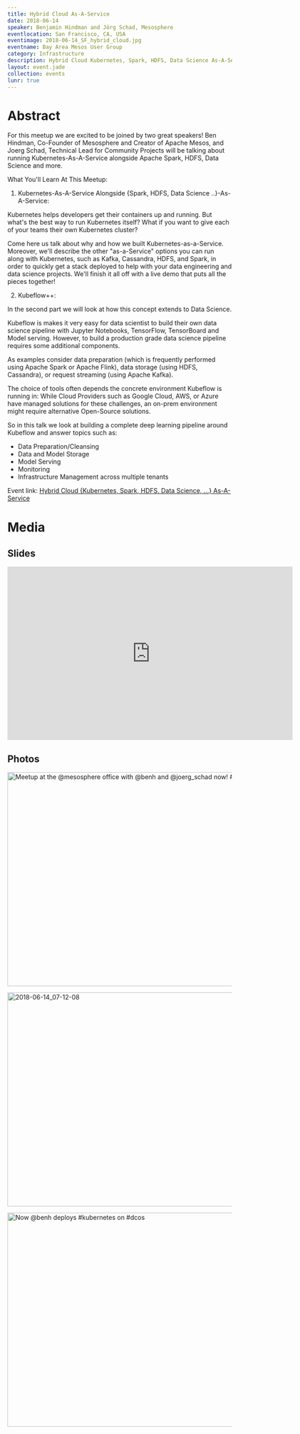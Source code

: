 ```yaml
---
title: Hybrid Cloud As-A-Service
date: 2018-06-14
speaker: Benjamin Hindman and Jörg Schad, Mesosphere
eventlocation: San Francisco, CA, USA
eventimage: 2018-06-14_SF_hybrid_cloud.jpg
eventname: Bay Area Mesos User Group
category: Infrastructure
description: Hybrid Cloud Kubernetes, Spark, HDFS, Data Science As-A-Service
layout: event.jade
collection: events
lunr: true
---
```


# Abstract

For this meetup we are excited to be joined by two great speakers! Ben Hindman, Co-Founder of Mesosphere and Creator of Apache Mesos, and Joerg Schad, Technical Lead for Community Projects will be talking about running Kubernetes-As-A-Service alongside Apache Spark, HDFS, Data Science and more.

What You'll Learn At This Meetup:

1) Kubernetes-As-A-Service Alongside {Spark, HDFS, Data Science ..}-As-A-Service:

Kubernetes helps developers get their containers up and running. But what's the best way to run Kubernetes itself? What if you want to give each of your teams their own Kubernetes cluster?

Come here us talk about why and how we built Kubernetes-as-a-Service. Moreover, we'll describe the other "as-a-Service" options you can run along with Kubernetes, such as Kafka, Cassandra, HDFS, and Spark, in order to quickly get a stack deployed to help with your data engineering and data science projects. We'll finish it all off with a live demo that puts all the pieces together!

2) Kubeflow++:

In the second part we will look at how this concept extends to Data Science.

Kubeflow is makes it very easy for data scientist to build their own data science pipeline with Jupyter Notebooks, TensorFlow, TensorBoard and Model serving. However, to build a production grade data science pipeline requires some additional components.

As examples consider data preparation (which is frequently performed using Apache Spark or Apache Flink), data storage (using HDFS, Cassandra), or request streaming (using Apache Kafka).

The choice of tools often depends the concrete environment Kubeflow is running in: While Cloud Providers such as Google Cloud, AWS, or Azure have managed solutions for these challenges, an on-prem environment might require alternative Open-Source solutions.

So in this talk we look at building a complete deep learning pipeline around Kubeflow and answer topics such as:

* Data Preparation/Cleansing
* Data and Model Storage
* Model Serving
* Monitoring
* Infrastructure Management across multiple tenants

Event link: <a href="https://www.eventbrite.com/e/hybrid-cloud-kubernetes-spark-hdfs-data-science-as-a-service-tickets-46197733665">Hybrid Cloud {Kubernetes, Spark, HDFS, Data Science, ...} As-A-Service</a>

# Media
## Slides

<iframe src="https://docs.google.com/presentation/d/1zspl6zRgI28jZ8tYupyrzujveLsBFlHl4U61V3Ii1u0/embed?start=false&loop=false&delayms=3000" frameborder="0" width="640" height="389" allowfullscreen="true" mozallowfullscreen="true" webkitallowfullscreen="true"></iframe>

## Photos

<a data-flickr-embed="true"  href="https://www.flickr.com/photos/pleia2/42088764684/in/dateposted/" title="Meetup at the @mesosphere office with @benh and @joerg_schad now! #dcos #kubernetes"><img src="https://farm2.staticflickr.com/1757/42088764684_00de4b5a0d_z.jpg" width="640" height="480" alt="Meetup at the @mesosphere office with @benh and @joerg_schad now! #dcos #kubernetes"></a><script async src="//embedr.flickr.com/assets/client-code.js" charset="utf-8"></script>

<a data-flickr-embed="true"  href="https://www.flickr.com/photos/pleia2/27937158707/in/dateposted/" title="2018-06-14_07-12-08"><img src="https://farm2.staticflickr.com/1727/27937158707_caaeb5124a_z.jpg" width="640" height="480" alt="2018-06-14_07-12-08"></a><script async src="//embedr.flickr.com/assets/client-code.js" charset="utf-8"></script>

<a data-flickr-embed="true"  href="https://www.flickr.com/photos/pleia2/41905778385/in/dateposted/" title="Now @benh deploys #kubernetes on #dcos"><img src="https://farm2.staticflickr.com/1724/41905778385_850c2ee279_z.jpg" width="640" height="480" alt="Now @benh deploys #kubernetes on #dcos"></a><script async src="//embedr.flickr.com/assets/client-code.js" charset="utf-8"></script>
